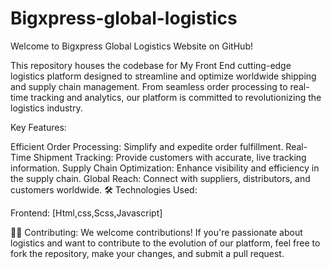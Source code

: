 # Bigxpress-global-logistics
Welcome to Bigxpress Global Logistics Website on GitHub!

This repository houses the codebase for My Front End cutting-edge logistics platform designed to streamline and optimize worldwide shipping and supply chain management. From seamless order processing to real-time tracking and analytics, our platform is committed to revolutionizing the logistics industry.

 Key Features:

Efficient Order Processing: Simplify and expedite order fulfillment.
Real-Time Shipment Tracking: Provide customers with accurate, live tracking information.
Supply Chain Optimization: Enhance visibility and efficiency in the supply chain.
Global Reach: Connect with suppliers, distributors, and customers worldwide.
🛠️ Technologies Used:

Frontend: [Html,css,Scss,Javascript]

👩‍💻 Contributing:
We welcome contributions! If you're passionate about logistics and want to contribute to the evolution of our platform, feel free to fork the repository, make your changes, and submit a pull request.
